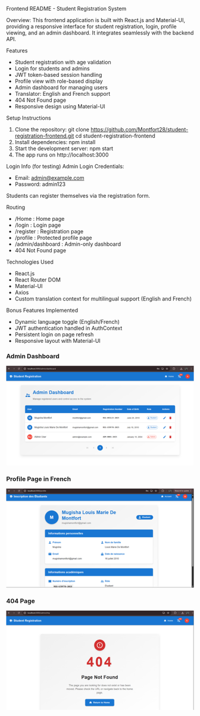 Frontend README - Student Registration System

Overview:
This frontend application is built with React.js and Material-UI, providing a responsive interface for student registration, login, profile viewing, and an admin dashboard. It integrates seamlessly with the backend API.

Features
- Student registration with age validation
- Login for students and admins
- JWT token-based session handling
- Profile view with role-based display
- Admin dashboard for managing users
- Translator: English and French support
- 404 Not Found page
- Responsive design using Material-UI

Setup Instructions
1. Clone the repository:
   git clone https://github.com/Montfort28/student-registration-frontend.git
   cd student-registration-frontend
2. Install dependencies:
    npm install
3. Start the development server:
    npm start
4. The app runs on http://localhost:3000

Login Info (for testing)
Admin Login Credentials:
- Email: admin@example.com
- Password: admin123

Students can register themselves via the registration form.

Routing
- /Home : Home page
- /login : Login page
- /register : Registration page
- /profile : Protected profile page
- /admin/dashboard : Admin-only dashboard
- 404 Not Found page

Technologies Used
- React.js
- React Router DOM
- Material-UI
- Axios
- Custom translation context for multilingual support (English and French)

Bonus Features Implemented
- Dynamic language toggle (English/French)
- JWT authentication handled in AuthContext
- Persistent login on page refresh
- Responsive layout with Material-UI

### Admin Dashboard
![Admin Dashboard](./screenshots/admin-dashboard.png)

### Profile Page in French
![French Profile](./screenshots/profile-fr.png)

### 404 Page
![Not Found Page](./screenshots/not-found.png)

